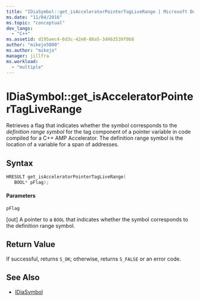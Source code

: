 ```yaml
---
title: "IDiaSymbol::get_isAcceleratorPointerTagLiveRange | Microsoft Docs"
ms.date: "11/04/2016"
ms.topic: "conceptual"
dev_langs:
  - "C++"
ms.assetid: d195aec4-6d3c-42e0-88a5-3d463539f0b8
author: "mikejo5000"
ms.author: "mikejo"
manager: jillfra
ms.workload:
  - "multiple"
---
```

# IDiaSymbol::get_isAcceleratorPointerTagLiveRange
Retrieves a flag that indicates whether the symbol corresponds to the *definition range symbol* for the tag component of a pointer variable in code compiled for a C++ AMP Accelerator. The definition range symbol is the location of a variable for a span of addresses.

## Syntax

```C++
HRESULT get_isAcceleratorPointerTagLiveRange(
   BOOL* pFlag);
```

#### Parameters
 `pFlag`

[out] A pointer to a `BOOL` that indicates whether the symbol corresponds to the definition range symbol.

## Return Value
 If successful, returns `S_OK`; otherwise, returns `S_FALSE` or an error code.

## See Also
- [IDiaSymbol](../../debugger/debug-interface-access/idiasymbol.md)